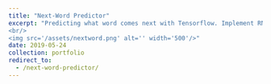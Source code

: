 ```yaml
---
title: "Next-Word Predictor"
excerpt: "Predicting what word comes next with Tensorflow. Implement RNN and LSTM to develope four models of various languages.
<br/>
<img src='/assets/nextword.png' alt='' width='500'/>"
date: 2019-05-24
collection: portfolio
redirect_to:
  - /next-word-predictor/
---
```

